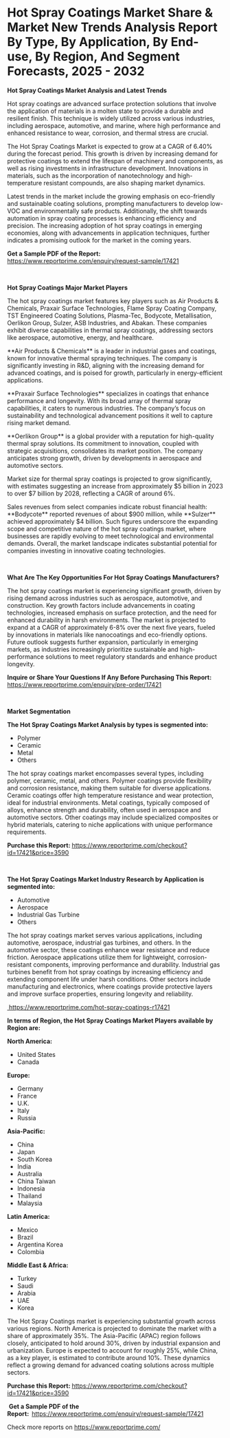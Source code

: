 <p><h1>Hot Spray Coatings Market Share & Market New Trends Analysis Report By Type, By Application, By End-use, By Region, And Segment Forecasts, 2025 - 2032</h1></p><p><strong>Hot Spray Coatings Market Analysis and Latest Trends</strong></p>
<p><p>Hot spray coatings are advanced surface protection solutions that involve the application of materials in a molten state to provide a durable and resilient finish. This technique is widely utilized across various industries, including aerospace, automotive, and marine, where high performance and enhanced resistance to wear, corrosion, and thermal stress are crucial.</p><p>The Hot Spray Coatings Market is expected to grow at a CAGR of 6.40% during the forecast period. This growth is driven by increasing demand for protective coatings to extend the lifespan of machinery and components, as well as rising investments in infrastructure development. Innovations in materials, such as the incorporation of nanotechnology and high-temperature resistant compounds, are also shaping market dynamics.</p><p>Latest trends in the market include the growing emphasis on eco-friendly and sustainable coating solutions, prompting manufacturers to develop low-VOC and environmentally safe products. Additionally, the shift towards automation in spray coating processes is enhancing efficiency and precision. The increasing adoption of hot spray coatings in emerging economies, along with advancements in application techniques, further indicates a promising outlook for the market in the coming years.</p></p>
<p><strong>Get a Sample PDF of the Report:&nbsp;</strong> <a href="https://www.reportprime.com/enquiry/request-sample/17421?utm_campaign=2462&utm_medium=2&utm_source=Github&utm_content=ia&utm_term=18032025&utm_id=hot-spray-coatings">https://www.reportprime.com/enquiry/request-sample/17421</a></p>
<p>&nbsp;</p>
<p><strong>Hot Spray Coatings Major Market Players</strong></p>
<p><p>The hot spray coatings market features key players such as Air Products & Chemicals, Praxair Surface Technologies, Flame Spray Coating Company, TST Engineered Coating Solutions, Plasma-Tec, Bodycote, Metallisation, Oerlikon Group, Sulzer, ASB Industries, and Abakan. These companies exhibit diverse capabilities in thermal spray coatings, addressing sectors like aerospace, automotive, energy, and healthcare.</p><p>**Air Products & Chemicals** is a leader in industrial gases and coatings, known for innovative thermal spraying techniques. The company is significantly investing in R&D, aligning with the increasing demand for advanced coatings, and is poised for growth, particularly in energy-efficient applications.</p><p>**Praxair Surface Technologies** specializes in coatings that enhance performance and longevity. With its broad array of thermal spray capabilities, it caters to numerous industries. The company’s focus on sustainability and technological advancement positions it well to capture rising market demand.</p><p>**Oerlikon Group** is a global provider with a reputation for high-quality thermal spray solutions. Its commitment to innovation, coupled with strategic acquisitions, consolidates its market position. The company anticipates strong growth, driven by developments in aerospace and automotive sectors.</p><p>Market size for thermal spray coatings is projected to grow significantly, with estimates suggesting an increase from approximately $5 billion in 2023 to over $7 billion by 2028, reflecting a CAGR of around 6%.</p><p>Sales revenues from select companies indicate robust financial health: **Bodycote** reported revenues of about $900 million, while **Sulzer** achieved approximately $4 billion. Such figures underscore the expanding scope and competitive nature of the hot spray coatings market, where businesses are rapidly evolving to meet technological and environmental demands. Overall, the market landscape indicates substantial potential for companies investing in innovative coating technologies.</p></p>
<p>&nbsp;</p>
<p><strong>What Are The Key Opportunities For Hot Spray Coatings Manufacturers?</strong></p>
<p><p>The hot spray coatings market is experiencing significant growth, driven by rising demand across industries such as aerospace, automotive, and construction. Key growth factors include advancements in coating technologies, increased emphasis on surface protection, and the need for enhanced durability in harsh environments. The market is projected to expand at a CAGR of approximately 6-8% over the next five years, fueled by innovations in materials like nanocoatings and eco-friendly options. Future outlook suggests further expansion, particularly in emerging markets, as industries increasingly prioritize sustainable and high-performance solutions to meet regulatory standards and enhance product longevity.</p></p>
<p><strong>Inquire or Share Your Questions If Any Before Purchasing This Report:</strong> <a href="https://www.reportprime.com/enquiry/pre-order/17421?utm_campaign=2462&utm_medium=2&utm_source=Github&utm_content=ia&utm_term=18032025&utm_id=hot-spray-coatings">https://www.reportprime.com/enquiry/pre-order/17421</a></p>
<p>&nbsp;</p>
<p><strong>Market Segmentation</strong></p>
<p><strong>The Hot Spray Coatings Market Analysis by types is segmented into:</strong></p>
<p><ul><li>Polymer</li><li>Ceramic</li><li>Metal</li><li>Others</li></ul></p>
<p><p>The hot spray coatings market encompasses several types, including polymer, ceramic, metal, and others. Polymer coatings provide flexibility and corrosion resistance, making them suitable for diverse applications. Ceramic coatings offer high temperature resistance and wear protection, ideal for industrial environments. Metal coatings, typically composed of alloys, enhance strength and durability, often used in aerospace and automotive sectors. Other coatings may include specialized composites or hybrid materials, catering to niche applications with unique performance requirements.</p></p>
<p><strong>Purchase this Report:&nbsp;</strong><a href="https://www.reportprime.com/checkout?id=17421&price=3590&utm_campaign=2462&utm_medium=2&utm_source=Github&utm_content=ia&utm_term=18032025&utm_id=hot-spray-coatings">https://www.reportprime.com/checkout?id=17421&price=3590</a></p>
<p>&nbsp;</p>
<p><strong>The Hot Spray Coatings Market Industry Research by Application is segmented into:</strong></p>
<p><ul><li>Automotive</li><li>Aerospace</li><li>Industrial Gas Turbine</li><li>Others</li></ul></p>
<p><p>The hot spray coatings market serves various applications, including automotive, aerospace, industrial gas turbines, and others. In the automotive sector, these coatings enhance wear resistance and reduce friction. Aerospace applications utilize them for lightweight, corrosion-resistant components, improving performance and durability. Industrial gas turbines benefit from hot spray coatings by increasing efficiency and extending component life under harsh conditions. Other sectors include manufacturing and electronics, where coatings provide protective layers and improve surface properties, ensuring longevity and reliability.</p></p>
<p><a href="https://www.reportprime.com/hot-spray-coatings-r17421?utm_campaign=2462&utm_medium=2&utm_source=Github&utm_content=ia&utm_term=18032025&utm_id=hot-spray-coatings">&nbsp;https://www.reportprime.com/hot-spray-coatings-r17421</a></p>
<p><strong>In terms of Region, the Hot Spray Coatings Market Players available by Region are:</strong></p>
<p>
    <p> <strong> North America: </strong>
        <ul>
            <li>United States</li>
            <li>Canada</li>
        </ul>
        </p> 
    <p> <strong> Europe: </strong>
        <ul>
            <li>Germany</li>
            <li>France</li>
            <li>U.K.</li>
            <li>Italy</li>
            <li>Russia</li>
        </ul>
        </p> 
    <p> <strong> Asia-Pacific: </strong>
        <ul>
            <li>China</li>
            <li>Japan</li>
            <li>South Korea</li>
            <li>India</li>
            <li>Australia</li>
            <li>China Taiwan</li>
            <li>Indonesia</li>
            <li>Thailand</li>
            <li>Malaysia</li>
        </ul>
        </p> 
    <p> <strong> Latin America: </strong>
        <ul>
            <li>Mexico</li>
            <li>Brazil</li>
            <li>Argentina Korea</li>
            <li>Colombia</li>
        </ul>
        </p> 
    <p> <strong> Middle East & Africa: </strong>
        <ul>
            <li>Turkey</li>
            <li>Saudi</li>
            <li>Arabia</li>
            <li>UAE</li>
            <li>Korea</li>
        </ul>
    </p>
    </p>
<p><p>The Hot Spray Coatings market is experiencing substantial growth across various regions. North America is projected to dominate the market with a share of approximately 35%. The Asia-Pacific (APAC) region follows closely, anticipated to hold around 30%, driven by industrial expansion and urbanization. Europe is expected to account for roughly 25%, while China, as a key player, is estimated to contribute around 10%. These dynamics reflect a growing demand for advanced coating solutions across multiple sectors.</p></p>
<p><strong>Purchase this Report: </strong><a href="https://www.reportprime.com/checkout?id=17421&price=3590&utm_campaign=2462&utm_medium=2&utm_source=Github&utm_content=ia&utm_term=18032025&utm_id=hot-spray-coatings">https://www.reportprime.com/checkout?id=17421&price=3590</a></p>
<p>&nbsp;<strong>Get a Sample PDF of the Report:&nbsp;&nbsp;</strong><a href="https://www.reportprime.com/enquiry/request-sample/17421?utm_campaign=2462&utm_medium=2&utm_source=Github&utm_content=ia&utm_term=18032025&utm_id=hot-spray-coatings">https://www.reportprime.com/enquiry/request-sample/17421</a></p>
<p><strong></strong></p>
<p>Check more reports on <a href="https://www.reportprime.com/?utm_campaign=2462&utm_medium=2&utm_source=Github&utm_content=ia&utm_term=18032025&utm_id=hot-spray-coatings">https://www.reportprime.com/</a></p>